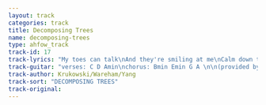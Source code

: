 ```yaml
---
layout: track
categories: track
title: Decomposing Trees
name: decomposing-trees
type: ahfow_track
track-id: 17
track-lyrics: "My toes can talk\nAnd they're smiling at me\nCalm down they say\nNot afraid anymore\n\nAnd they talk to me\nAnd they smile at me\n\nI walked upstream\nAnd I sat in the mud\nLife starts again\nWatching trees decompose\n\nAnd they talk to me\nAnd they smile at me"
track-guitar: "verses: C D Amin\nchorus: Bmin Emin G A \n\n(provided by brad)"
track-author: Krukowski/Wareham/Yang
track-sort: "DECOMPOSING TREES"
track-original: 
---
```


